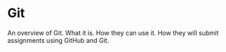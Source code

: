 # Git

An overview of Git. What it is. How they can use it. How they will submit assignments using GitHub and Git.

